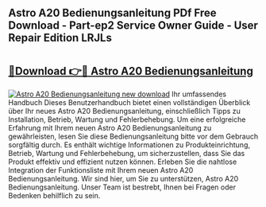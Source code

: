 ## Astro A20 Bedienungsanleitung PDf Free Download - Part-ep2 Service Owner Guide - User Repair Edition LRJLs

# <h2><a href="http://df3n1q.blite.top/?on=Astro+A20+Bedienungsanleitung">🔗Download 👉🔴 Astro A20 Bedienungsanleitung</a></h2>

[![Astro A20 Bedienungsanleitung new download](https://i.imgur.com/lujVjoI.png)](http://df3n1q.blite.top/?on=Astro+A20+Bedienungsanleitung)
Ihr umfassendes Handbuch Dieses Benutzerhandbuch bietet einen vollständigen Überblick über Ihr neues Astro A20 Bedienungsanleitung, einschließlich Tipps zu Installation, Betrieb, Wartung und Fehlerbehebung. Um eine erfolgreiche Erfahrung mit Ihrem neuen Astro A20 Bedienungsanleitung zu gewährleisten, lesen Sie diese Bedienungsanleitung bitte vor dem Gebrauch sorgfältig durch. Es enthält wichtige Informationen zu Produkteinrichtung, Betrieb, Wartung und Fehlerbehebung, um sicherzustellen, dass Sie das Produkt effektiv und effizient nutzen können. Erleben Sie die nahtlose Integration der Funktionsliste mit Ihrem neuen Astro A20 Bedienungsanleitung. Wir sind hier, um Sie zu unterstützen, Astro A20 Bedienungsanleitung. Unser Team ist bestrebt, Ihnen bei Fragen oder Bedenken behilflich zu sein.
